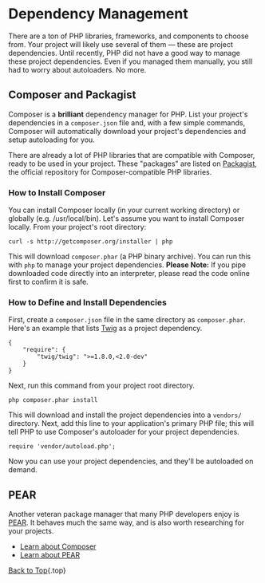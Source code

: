 # Dependency Management

There are a ton of PHP libraries, frameworks, and components to choose from. Your project will likely use several of them — these are project dependencies. Until recently, PHP did not have a good way to manage these project dependencies. Even if you managed them manually, you still had to worry about autoloaders. No more.

## Composer and Packagist

Composer is a **brilliant** dependency manager for PHP. List your project's dependencies in a `composer.json` file and, with a few simple commands, Composer will automatically download your project's dependencies and setup autoloading for you.

There are already a lot of PHP libraries that are compatible with Composer, ready to be used in your project. These "packages" are listed on [Packagist][1], the official repository for Composer-compatible PHP libraries.

### How to Install Composer

You can install Composer locally (in your current working directory) or globally (e.g. /usr/local/bin). Let's assume you want to install Composer locally. From your project's root directory:

    curl -s http://getcomposer.org/installer | php

This will download `composer.phar` (a PHP binary archive). You can run this with `php` to manage your project dependencies. <strong>Please Note:</strong> If you pipe downloaded code directly into an interpreter, please read the code online first to confirm it is safe.

### How to Define and Install Dependencies

First, create a `composer.json` file in the same directory as `composer.phar`. Here's an example that lists [Twig][2] as a project dependency.

    {
        "require": {
            "twig/twig": ">=1.8.0,<2.0-dev"
        }
    }

Next, run this command from your project root directory.

    php composer.phar install

This will download and install the project dependencies into a `vendors/` directory. Next, add this line to your application's primary PHP file; this will tell PHP to use Composer's autoloader for your project dependencies.

    require 'vendor/autoload.php';

Now you can use your project dependencies, and they'll be autoloaded on demand.

## PEAR

Another veteran package manager that many PHP developers enjoy is [PEAR][3]. It behaves much the same way, and is also worth researching for your projects.

* [Learn about Composer][4]
* [Learn about PEAR][3]

[Back to Top](#top){.top}

[1]: http://packagist.org/
[2]: http://twig.sensiolabs.org
[3]: http://pear.php.net/
[4]: http://getcomposer.org/doc/00-intro.md
